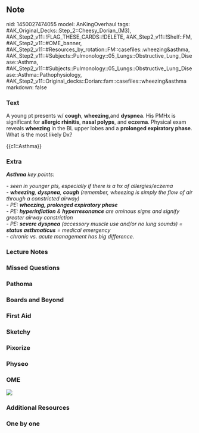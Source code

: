 ## Note
nid: 1450027474055
model: AnKingOverhaul
tags: #AK_Original_Decks::Step_2::Cheesy_Dorian_(M3), #AK_Step2_v11::!FLAG_THESE_CARDS::!DELETE, #AK_Step2_v11::!Shelf::FM, #AK_Step2_v11::#OME_banner, #AK_Step2_v11::#Resources_by_rotation::FM::casefiles::wheezing&asthma, #AK_Step2_v11::#Subjects::Pulmonology::05_Lungs::Obstructive_Lung_Disease::Asthma, #AK_Step2_v11::#Subjects::Pulmonology::05_Lungs::Obstructive_Lung_Disease::Asthma::Pathophysiology, #AK_Step2_v11::Original_decks::Dorian::fam::casefiles::wheezing&asthma
markdown: false

### Text
A young pt presents w/ <b>cough</b>, <b>wheezing</b>,and
<b>dyspnea</b>. His PMHx is significant for <b>allergic
rhinitis</b>, <b>nasal polyps</b>, and <b>eczema</b>. Physical exam
reveals <b>wheezing</b> in the BL upper lobes and a <b>prolonged
expiratory phase</b>. What is the most likely Dx?
<div>
  {{c1::Asthma}}
</div>

### Extra
<i><b>Asthma</b> key points:</i>
<div>
  <i>- seen in younger pts, especially if there is a hx of
  allergies/eczema</i>
</div>
<div>
  <i>- <b>wheezing</b>, <b>dyspnea</b>, <b>cough</b> (remember,
  wheezing is simply the flow of air through a constricted
  airway)</i>
</div>
<div>
  <i>- PE: <b>wheezing, prolonged expiratory phase</b></i>
</div>
<div>
  <i>- PE: <b>hyperinflation</b> & <b>hyperresonance</b> are
  ominous signs and signify greater airway constriction</i>
</div>
<div>
  <i>- PE: <b>severe dyspnea</b> (accessory muscle use and/or no
  lung sounds) = <b>status asthmaticus</b> = medical emergency</i>
</div>
<div>
  <i>- chronic vs. acute management has big difference.</i>
</div>

### Lecture Notes


### Missed Questions


### Pathoma


### Boards and Beyond


### First Aid


### Sketchy


### Pixorize


### Physeo


### OME
<div class="ome-widget">
  <a href="https://onlinemeded.org?ref=anki"><img src=
  "_OME_AnkiFlashcards_General_3.png"></a>
</div>

### Additional Resources


### One by one


